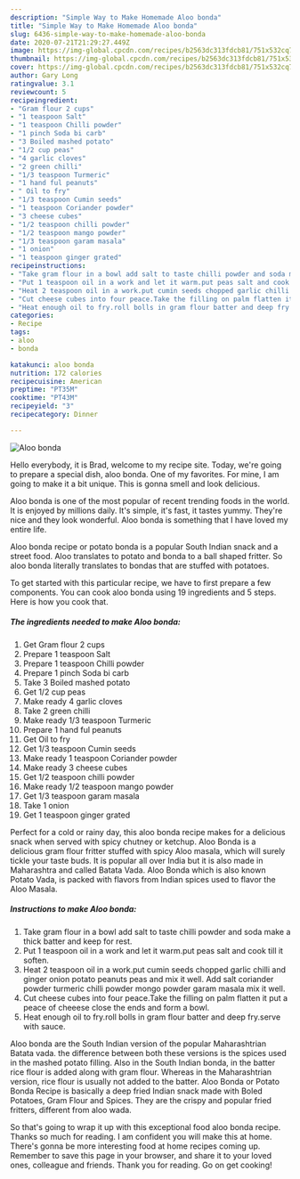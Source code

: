 ```yaml
---
description: "Simple Way to Make Homemade Aloo bonda"
title: "Simple Way to Make Homemade Aloo bonda"
slug: 6436-simple-way-to-make-homemade-aloo-bonda
date: 2020-07-21T21:29:27.449Z
image: https://img-global.cpcdn.com/recipes/b2563dc313fdcb81/751x532cq70/aloo-bonda-recipe-main-photo.jpg
thumbnail: https://img-global.cpcdn.com/recipes/b2563dc313fdcb81/751x532cq70/aloo-bonda-recipe-main-photo.jpg
cover: https://img-global.cpcdn.com/recipes/b2563dc313fdcb81/751x532cq70/aloo-bonda-recipe-main-photo.jpg
author: Gary Long
ratingvalue: 3.1
reviewcount: 5
recipeingredient:
- "Gram flour 2 cups"
- "1 teaspoon Salt"
- "1 teaspoon Chilli powder"
- "1 pinch Soda bi carb"
- "3 Boiled mashed potato"
- "1/2 cup peas"
- "4 garlic cloves"
- "2 green chilli"
- "1/3 teaspoon Turmeric"
- "1 hand ful peanuts"
- " Oil to fry"
- "1/3 teaspoon Cumin seeds"
- "1 teaspoon Coriander powder"
- "3 cheese cubes"
- "1/2 teaspoon chilli powder"
- "1/2 teaspoon mango powder"
- "1/3 teaspoon garam masala"
- "1 onion"
- "1 teaspoon ginger grated"
recipeinstructions:
- "Take gram flour in a bowl add salt to taste chilli powder and soda make a thick batter and keep for rest."
- "Put 1 teaspoon oil in a work and let it warm.put peas salt and cook till it soften."
- "Heat 2 teaspoon oil in a work.put cumin seeds chopped garlic chilli and ginger onion potato peanuts peas and mix it well. Add salt coriander powder turmeric chilli powder mongo powder garam masala mix it well."
- "Cut cheese cubes into four peace.Take the filling on palm flatten it put a peace of cheeese close the ends and form a bowl."
- "Heat enough oil to fry.roll bolls in gram flour batter and deep fry.serve with sauce."
categories:
- Recipe
tags:
- aloo
- bonda

katakunci: aloo bonda 
nutrition: 172 calories
recipecuisine: American
preptime: "PT35M"
cooktime: "PT43M"
recipeyield: "3"
recipecategory: Dinner

---
```



![Aloo bonda](https://img-global.cpcdn.com/recipes/b2563dc313fdcb81/751x532cq70/aloo-bonda-recipe-main-photo.jpg)

Hello everybody, it is Brad, welcome to my recipe site. Today, we're going to prepare a special dish, aloo bonda. One of my favorites. For mine, I am going to make it a bit unique. This is gonna smell and look delicious.

Aloo bonda is one of the most popular of recent trending foods in the world. It is enjoyed by millions daily. It's simple, it's fast, it tastes yummy. They're nice and they look wonderful. Aloo bonda is something that I have loved my entire life.

Aloo bonda recipe or potato bonda is a popular South Indian snack and a street food. Aloo translates to potato and bonda to a ball shaped fritter. So aloo bonda literally translates to bondas that are stuffed with potatoes.


To get started with this particular recipe, we have to first prepare a few components. You can cook aloo bonda using 19 ingredients and 5 steps. Here is how you cook that.

<!--inarticleads1-->

##### The ingredients needed to make Aloo bonda:

1. Get Gram flour 2 cups
1. Prepare 1 teaspoon Salt
1. Prepare 1 teaspoon Chilli powder
1. Prepare 1 pinch Soda bi carb
1. Take 3 Boiled mashed potato
1. Get 1/2 cup peas
1. Make ready 4 garlic cloves
1. Take 2 green chilli
1. Make ready 1/3 teaspoon Turmeric
1. Prepare 1 hand ful peanuts
1. Get  Oil to fry
1. Get 1/3 teaspoon Cumin seeds
1. Make ready 1 teaspoon Coriander powder
1. Make ready 3 cheese cubes
1. Get 1/2 teaspoon chilli powder
1. Make ready 1/2 teaspoon mango powder
1. Get 1/3 teaspoon garam masala
1. Take 1 onion
1. Get 1 teaspoon ginger grated


Perfect for a cold or rainy day, this aloo bonda recipe makes for a delicious snack when served with spicy chutney or ketchup. Aloo Bonda is a delicious gram flour fritter stuffed with spicy Aloo masala, which will surely tickle your taste buds. It is popular all over India but it is also made in Maharashtra and called Batata Vada. Aloo Bonda which is also known Potato Vada, is packed with flavors from Indian spices used to flavor the Aloo Masala. 

<!--inarticleads2-->

##### Instructions to make Aloo bonda:

1. Take gram flour in a bowl add salt to taste chilli powder and soda make a thick batter and keep for rest.
1. Put 1 teaspoon oil in a work and let it warm.put peas salt and cook till it soften.
1. Heat 2 teaspoon oil in a work.put cumin seeds chopped garlic chilli and ginger onion potato peanuts peas and mix it well. Add salt coriander powder turmeric chilli powder mongo powder garam masala mix it well.
1. Cut cheese cubes into four peace.Take the filling on palm flatten it put a peace of cheeese close the ends and form a bowl.
1. Heat enough oil to fry.roll bolls in gram flour batter and deep fry.serve with sauce.


Aloo bonda are the South Indian version of the popular Maharashtrian Batata vada. the difference between both these versions is the spices used in the mashed potato filling. Also in the South Indian bonda, in the batter rice flour is added along with gram flour. Whereas in the Maharashtrian version, rice flour is usually not added to the batter. Aloo Bonda or Potato Bonda Recipe is basically a deep fried Indian snack made with Boled Potatoes, Gram Flour and Spices. They are the crispy and popular fried fritters, different from aloo wada. 

So that's going to wrap it up with this exceptional food aloo bonda recipe. Thanks so much for reading. I am confident you will make this at home. There's gonna be more interesting food at home recipes coming up. Remember to save this page in your browser, and share it to your loved ones, colleague and friends. Thank you for reading. Go on get cooking!
